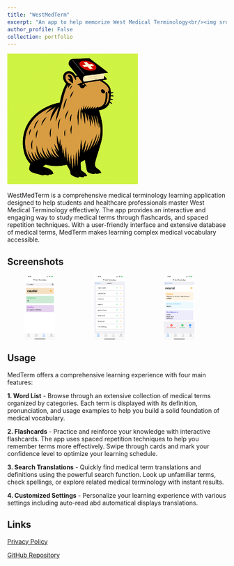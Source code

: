 ```yaml
---
title: "WestMedTerm"
excerpt: "An app to help memorize West Medical Terminology<br/><img src='/images/projects/medterm/icon.png' width=200 height=200>"
author_profile: False
collection: portfolio
---
```


<img src='/images/projects/medterm/icon.png' width=300 height=300>

WestMedTerm is a comprehensive medical terminology learning application designed to help students and healthcare professionals master West Medical Terminology effectively. The app provides an interactive and engaging way to study medical terms through flashcards, and spaced repetition techniques. With a user-friendly interface and extensive database of medical terms, MedTerm makes learning complex medical vocabulary accessible.

Screenshots
-------

<div style="display: flex; gap: 10px;">
  <img src="/images/projects/medterm/1.png" width="150" height="150" style="object-fit:contain;">
  <img src="/images/projects/medterm/2.png" width="150" height="150" style="object-fit:contain;">
  <img src="/images/projects/medterm/3.png" width="150" height="150" style="object-fit:contain;">
</div>


Usage
-----
MedTerm offers a comprehensive learning experience with four main features:

**1. Word List** - Browse through an extensive collection of medical terms organized by categories. Each term is displayed with its definition, pronunciation, and usage examples to help you build a solid foundation of medical vocabulary.

**2. Flashcards** - Practice and reinforce your knowledge with interactive flashcards. The app uses spaced repetition techniques to help you remember terms more effectively. Swipe through cards and mark your confidence level to optimize your learning schedule.

**3. Search Translations** - Quickly find medical term translations and definitions using the powerful search function. Look up unfamiliar terms, check spellings, or explore related medical terminology with instant results.

**4. Customized Settings** - Personalize your learning experience with various settings including auto-read abd automatical displays translations.


Links
-----
<i class="fas fa-shield-alt"></i> [Privacy Policy](/portfolio/medterm/privacy)

<i class="fab fa-github"></i> [GitHub Repository](https://github.com/yizhouzhao/MedTerm)